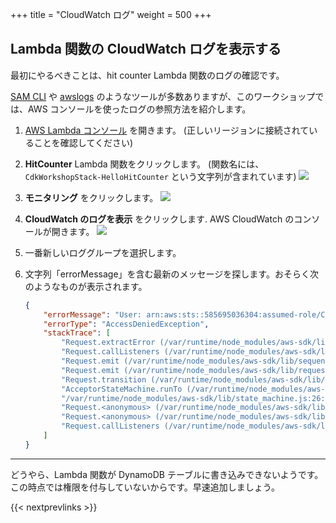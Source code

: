 +++
title = "CloudWatch ログ"
weight = 500
+++

## Lambda 関数の CloudWatch ログを表示する

最初にやるべきことは、hit counter Lambda 関数のログの確認です。

[SAM CLI](https://github.com/awslabs/aws-sam-cli) や [awslogs](https://github.com/jorgebastida/awslogs)
のようなツールが多数ありますが、このワークショップでは、AWS コンソールを使ったログの参照方法を紹介します。

1. [AWS Lambda コンソール](https://console.aws.amazon.com/lambda/home) を開きます。
   (正しいリージョンに接続されていることを確認してください)

2. __HitCounter__ Lambda 関数をクリックします。
   (関数名には、`CdkWorkshopStack-HelloHitCounter` という文字列が含まれています)
    ![](./logs1.png)

3. __モニタリング__ をクリックします。
    ![](./logs2.png)

4. __CloudWatch のログを表示__ をクリックします. AWS CloudWatch のコンソールが開きます。
    ![](./logs3.png)

5. 一番新しいロググループを選択します。

6. 文字列「errorMessage」を含む最新のメッセージを探します。おそらく次のようなものが表示されます。

   ```json
   {
       "errorMessage": "User: arn:aws:sts::585695036304:assumed-role/CdkWorkshopStack-HelloHitCounterHitCounterHandlerS-TU5M09L1UBID/CdkWorkshopStack-HelloHitCounterHitCounterHandlerD-144HVUNEWRWEO is not authorized to perform: dynamodb:UpdateItem on resource: arn:aws:dynamodb:us-east-1:585695036304:table/CdkWorkshopStack-HelloHitCounterHits7AAEBF80-1DZVT3W84LJKB",
       "errorType": "AccessDeniedException",
       "stackTrace": [
           "Request.extractError (/var/runtime/node_modules/aws-sdk/lib/protocol/json.js:48:27)",
           "Request.callListeners (/var/runtime/node_modules/aws-sdk/lib/sequential_executor.js:105:20)",
           "Request.emit (/var/runtime/node_modules/aws-sdk/lib/sequential_executor.js:77:10)",
           "Request.emit (/var/runtime/node_modules/aws-sdk/lib/request.js:683:14)",
           "Request.transition (/var/runtime/node_modules/aws-sdk/lib/request.js:22:10)",
           "AcceptorStateMachine.runTo (/var/runtime/node_modules/aws-sdk/lib/state_machine.js:14:12)",
           "/var/runtime/node_modules/aws-sdk/lib/state_machine.js:26:10",
           "Request.<anonymous> (/var/runtime/node_modules/aws-sdk/lib/request.js:38:9)",
           "Request.<anonymous> (/var/runtime/node_modules/aws-sdk/lib/request.js:685:12)",
           "Request.callListeners (/var/runtime/node_modules/aws-sdk/lib/sequential_executor.js:115:18)"
       ]
   }
   ```

---

どうやら、Lambda 関数が DynamoDB テーブルに書き込みできないようです。この時点では権限を付与していないからです。早速追加しましょう。

{{< nextprevlinks >}}